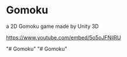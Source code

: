 # Gomoku
a 2D Gomoku game made by Unity 3D


https://www.youtube.com/embed/5o5oJFNilRU

"# Gomoku" 
"# Gomoku" 
